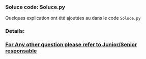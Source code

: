 ### Soluce code: Soluce.py
Quelques explication ont été ajoutées au dans le code ``Soluce.py``

### Details:


### <u>For Any other question please refer to Junior/Senior responsable</u>